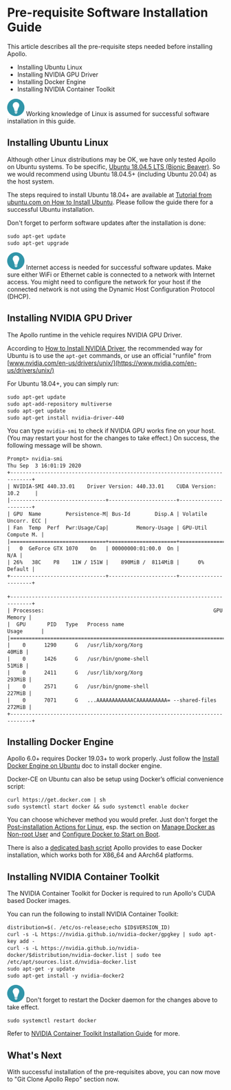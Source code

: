 # Pre-requisite Software Installation Guide

This article describes all the pre-requisite steps needed before installing
Apollo.

- Installing Ubuntu Linux
- Installing NVIDIA GPU Driver
- Installing Docker Engine
- Installing NVIDIA Container Toolkit

![tip_icon](images/tip_icon.png) Working knowledge of Linux is assumed for
successful software installation in this guide.

## Installing Ubuntu Linux

Although other Linux distributions may be OK, we have only tested Apollo on
Ubuntu systems. To be specific,
[Ubuntu 18.04.5 LTS (Bionic Beaver)](https://releases.ubuntu.com/18.04.5/). So
we would recommend using Ubuntu 18.04.5+ (including Ubuntu 20.04) as the host
system.

The steps required to install Ubuntu 18.04+ are available at
[Tutorial from ubuntu.com on How to Install Ubuntu](https://ubuntu.com/tutorials/install-ubuntu-desktop).
Please follow the guide there for a successful Ubuntu installation.

Don't forget to perform software updates after the installation is done:

```shell
sudo apt-get update
sudo apt-get upgrade
```

![tip_icon](images/tip_icon.png) Internet access is needed for successful
software updates. Make sure either WiFi or Ethernet cable is connected to a
network with Internet access. You might need to configure the network for your
host if the connected network is not using the Dynamic Host Configuration
Protocol (DHCP).

## Installing NVIDIA GPU Driver

The Apollo runtime in the vehicle requires NVIDIA GPU Driver.

According to
[How to Install NVIDIA Driver](https://github.com/NVIDIA/nvidia-docker/wiki/Frequently-Asked-Questions#how-do-i-install-the-nvidia-driver),
the recommended way for Ubuntu is to use the `apt-get` commands, or use an
official "runfile" from
[www.nvidia.com/en-us/drivers/unix/](https://www.nvidia.com/en-us/drivers/unix/)

For Ubuntu 18.04+, you can simply run:

```
sudo apt-get update
sudo apt-add-repository multiverse
sudo apt-get update
sudo apt-get install nvidia-driver-440
```

You can type `nvidia-smi` to check if NVIDIA GPU works fine on your host. (You
may restart your host for the changes to take effect.) On success, the following
message will be shown.

```
Prompt> nvidia-smi
Thu Sep  3 16:01:19 2020
+-----------------------------------------------------------------------------+
| NVIDIA-SMI 440.33.01    Driver Version: 440.33.01    CUDA Version: 10.2     |
|-------------------------------+----------------------+----------------------+
| GPU  Name        Persistence-M| Bus-Id        Disp.A | Volatile Uncorr. ECC |
| Fan  Temp  Perf  Pwr:Usage/Cap|         Memory-Usage | GPU-Util  Compute M. |
|===============================+======================+======================|
|   0  GeForce GTX 1070    On   | 00000000:01:00.0  On |                  N/A |
| 26%   38C    P8    11W / 151W |    890MiB /  8114MiB |      0%      Default |
+-------------------------------+----------------------+----------------------+

+-----------------------------------------------------------------------------+
| Processes:                                                       GPU Memory |
|  GPU       PID   Type   Process name                             Usage      |
|=============================================================================|
|    0      1290      G   /usr/lib/xorg/Xorg                            40MiB |
|    0      1426      G   /usr/bin/gnome-shell                          51MiB |
|    0      2411      G   /usr/lib/xorg/Xorg                           293MiB |
|    0      2571      G   /usr/bin/gnome-shell                         227MiB |
|    0      7071      G   ...AAAAAAAAAAAACAAAAAAAAAA= --shared-files   272MiB |
+-----------------------------------------------------------------------------+
```

## Installing Docker Engine

Apollo 6.0+ requires Docker 19.03+ to work properly. Just follow the
[Install Docker Engine on Ubuntu](https://docs.docker.com/engine/install/ubuntu/)
doc to install docker engine.

Docker-CE on Ubuntu can also be setup using Docker’s official convenience
script:

```
curl https://get.docker.com | sh
sudo systemctl start docker && sudo systemctl enable docker
```

You can choose whichever method you would prefer. Just don't forget the
[Post-installation Actions for Linux](https://docs.docker.com/engine/install/linux-postinstall/),
esp. the section on
[Manage Docker as Non-root User](https://docs.docker.com/engine/install/linux-postinstall/#manage-docker-as-a-non-root-user)
and
[Configure Docker to Start on Boot](https://docs.docker.com/engine/install/linux-postinstall/#configure-docker-to-start-on-boot).

There is also a
[dedicated bash script](../../docker/setup_host/install_docker.sh)
Apollo provides to ease Docker installation, which works both for X86_64 and
AArch64 platforms.

## Installing NVIDIA Container Toolkit

The NVIDIA Container Toolkit for Docker is required to run Apollo's CUDA based
Docker images.

You can run the following to install NVIDIA Container Toolkit:

```
distribution=$(. /etc/os-release;echo $ID$VERSION_ID)
curl -s -L https://nvidia.github.io/nvidia-docker/gpgkey | sudo apt-key add -
curl -s -L https://nvidia.github.io/nvidia-docker/$distribution/nvidia-docker.list | sudo tee /etc/apt/sources.list.d/nvidia-docker.list
sudo apt-get -y update
sudo apt-get install -y nvidia-docker2
```

![tip_icon](images/tip_icon.png) Don't forget to restart the Docker daemon for
the changes above to take effect.

```
sudo systemctl restart docker
```

Refer to
[NVIDIA Container Toolkit Installation Guide](https://docs.nvidia.com/datacenter/cloud-native/container-toolkit/install-guide.html)
for more.

## What's Next

With successful installation of the pre-requisites above, you can now move to
"Git Clone Apollo Repo" section now.
